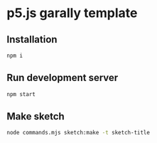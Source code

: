 # p5.js garally template

## Installation

```bash
npm i
```

## Run development server

```bash
npm start
```

## Make sketch

```bash
node commands.mjs sketch:make -t sketch-title
```
